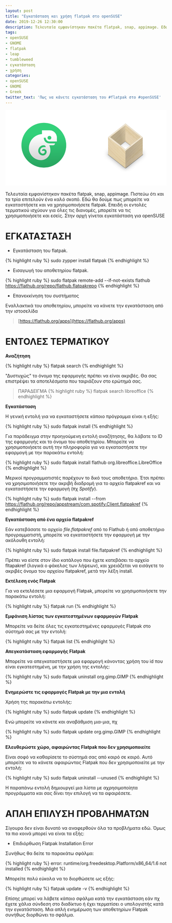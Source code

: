 ```yaml
---
layout: post
title: "Εγκατάσταση και χρήση flatpak στο openSUSE"
date: 2019-12-26 12:30:00
description: Τελευταία εμφανίστηκαν πακέτα flatpak, snap, appimage. Εδώ θα δούμε πως γίνεται η εγκατάσταση του flatpak και βασική χρήση.
tags:
- openSUSE
- GNOME
- flatpak
- leap
- tumbleweed
- εγκατάσταση
- χρήση
categories:
- openSUSE
- GNOME
- Greek
twitter_text: 'Πως να κάνετε εγκατάσταση του #flatpak στο #openSUSE'
---
```


![openSUSE και flatpak](/post_images/opensuse/opensuse-flatpak.png "openSUSE και flatpak")

Τελευταία εμφανίστηκαν πακέτα flatpak, snap, appimage. Πιστεύω ότι και τα τρία επιτελούν ένα καλό σκοπό. Εδώ θα δούμε πως μπορείτε να εγκαταστήσετε και να χρησιμοποιήσετε flatpak. Επειδή οι εντολές τερματικού ισχύουν για όλες τις διανομές, μπορείτε να τις χρησιμοποιήσετε και εσείς. Στην αρχή γίνεται εγκατάσταση για openSUSE

# ΕΓΚΑΤΑΣΤΑΣΗ

* Εγκατάσταση του flatpak.

{% highlight ruby %}
  sudo zypper install flatpak
{% endhighlight %}

* Εισαγωγή του αποθετηρίου flatpak.

{% highlight ruby %}
  sudo flatpak remote-add --if-not-exists flathub https://flathub.org/repo/flathub.flatpakrepo
{% endhighlight %}

* Επανεκκίνηση του συστήματος

Εναλλακτικά του αποθετηρίου, μπορείτε να κάνετε την εγκατάσταση από την ιστοσελίδα

> [https://flathub.org/apps](https://flathub.org/apps)


# ΕΝΤΟΛΕΣ ΤΕΡΜΑΤΙΚΟΥ

**Αναζήτηση**

{% highlight ruby %}
  flatpak search
{% endhighlight %}

"Δυστυχώς" το όνομα της εφαρμογής πρέπει να είναι ακριβές. Θα σας επιστρέψει τα αποτελέσματα που ταιριάζουν στο ερώτημά σας.

> ΠΑΡΑΔΕΙΓΜΑ
{% highlight ruby %}
  flatpak search libreoffice
{% endhighlight %}

**Εγκατάσταση**

Η γενική εντολή για να εγκαταστήσετε κάποιο πρόγραμμα είναι η εξής:

{% highlight ruby %}
  sudo flatpak install
{% endhighlight %}

Για παράδειγμα στην προηγούμενη εντολή αναζήτησης, θα λάβατε το ID της εφαρμογής και το όνομα του αποθετηρίου. Μπορείτε να χρησιμοποιήσετε αυτή την πληροφορία για να εγκαταστήσετε την εφαρμογή με την παρακάτω εντολή:

{% highlight ruby %}
  sudo flatpak install flathub org.libreoffice.LibreOffice
{% endhighlight %}

Μερικοί προγραμματιστές παρέχουν το δικό τους αποθετήριο. Έτσι πρέπει να χρησιμοποιήσετε την ακριβή διαδρομή για το αρχείο flatpakref και να εγκαταστήσετε την εφαρμογή (πχ *Spotify*).

{% highlight ruby %}
  sudo flatpak install --from https://flathub.org/repo/appstream/com.spotify.Client.flatpakref
{% endhighlight %}

**Εγκατάσταση από ένα αρχείο flatpakref**

Εάν κατεβάσατε το αρχείο *file.flatpakref* από το Flathub ή από αποθετήριο προγραμματιστή, μπορείτε να εγκαταστήσετε την εφαρμογή με την ακόλουθη εντολή:

{% highlight ruby %}
  sudo flatpak install file.flatpakref
{% endhighlight %}

Πρέπει να είστε στον ίδιο κατάλογο που έχετε κατεβάσει το αρχείο fltapakref (λογικά ο φάκελος των λήψεων), και χρειάζεται να εισάγετε το ακριβές όνομα του αρχείου flatpakref, μετά την λέξη install.

**Εκτέλεση ενός Flatpak**

Για να εκτελέσετε μια εφαρμογή Flatpak, μπορείτε να χρησιμοποιήσετε την παρακάτω εντολή:

{% highlight ruby %}
  flatpak run
{% endhighlight %}

**Εμφάνιση λίστας των εγκατεστημένων εφαρμογών Flatpak**

Μπορείτε να δείτε όλες τις εγκατεστημένες εφαρμογές Flatpak στο σύστημά σας με την εντολή:

{% highlight ruby %}
  flatpak list
{% endhighlight %}

**Απεγκατάσταση εφαρμογής Flatpak**

Μπορείτε να απεγκαταστήσετε μια εφαρμογή κάνοντας χρήση του id που είναι εγκατεστημένη, με την χρήση της εντολής:

{% highlight ruby %}
  sudo flatpak uninstall org.gimp.GIMP
{% endhighlight %}

**Ενημερώστε τις εφαρμογές Flatpak με την μια εντολή**

Χρήση της παρακάτω εντολής:

{% highlight ruby %}
  sudo flatpak update
{% endhighlight %}

Ενώ μπορείτε να κάνετε και αναβάθμιση μια-μια, πχ

{% highlight ruby %}
sudo flatpak update org.gimp.GIMP
{% endhighlight %}

**Ελευθερώστε χώρο, αφαιρώντας Flatpak που δεν χρησιμοποιείτε**

Είναι σοφό να καθαρίσετε το σύστημά σας από καιρό σε καιρό. Αυτό μπορείτε να το κάνετε αφαιρώντας Flatpak που δεν χρησιμοποιείτε με την εντολή:

{% highlight ruby %}
sudo flatpak uninstall --unused
{% endhighlight %}

Η παραπάνω εντολή δημιουργεί μια λίστα με αχρησιμοποίητα προγράμματα και σας δίνει την επιλογή να τα αφαιρέσετε.

# ΑΠΛΗ ΕΠΙΛΥΣΗ ΠΡΟΒΛΗΜΑΤΩΝ

Σίγουρα δεν είναι δυνατό να αναφερθούν όλα τα προβλήματα εδώ. Όμως τα πιο κοινά μπορεί να είναι τα εξής:

* Επιδιόρθωση Flatpak Installation Error

Συνήθως θα δείτε το παρακάτω σφάλμα:

{% highlight ruby %}
error: runtime/org.freedesktop.Platform/x86_64/1.6 not installed
{% endhighlight %}

Μπορείτε πολύ εύκολα να το διορθώσετε ως εξής:

{% highlight ruby %}
flatpak update -v
{% endhighlight %}

Επίσης μπορεί να λάβετε κάποιο σφάλμα κατά την εγκατάσταση εάν πχ έχετε χάλια σύνδεση στο διαδίκτυο ή έχει τερματίσει ο υπολογιστής κατά την εγκατάσταση. Μια απλή ενημέρωση των αποθετηρίων Flatpak συνήθως διορθώνει το σφάλμα.
